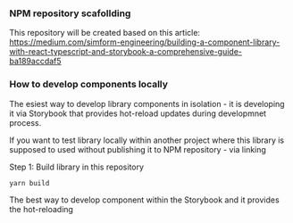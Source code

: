 ### NPM repository scafollding

This repository will be created based on this article: https://medium.com/simform-engineering/building-a-component-library-with-react-typescript-and-storybook-a-comprehensive-guide-ba189accdaf5

### How to develop components locally

The esiest way to develop library components in isolation - it is developing it
via Storybook that provides hot-reload updates during developmnet process.

If you want to test library locally within another project where this library
is supposed to used without publishing it to NPM repository - via linking

Step 1:
Build library in this repository

```
yarn build
```

The best way to develop component within the Storybook and it provides the hot-reloading
